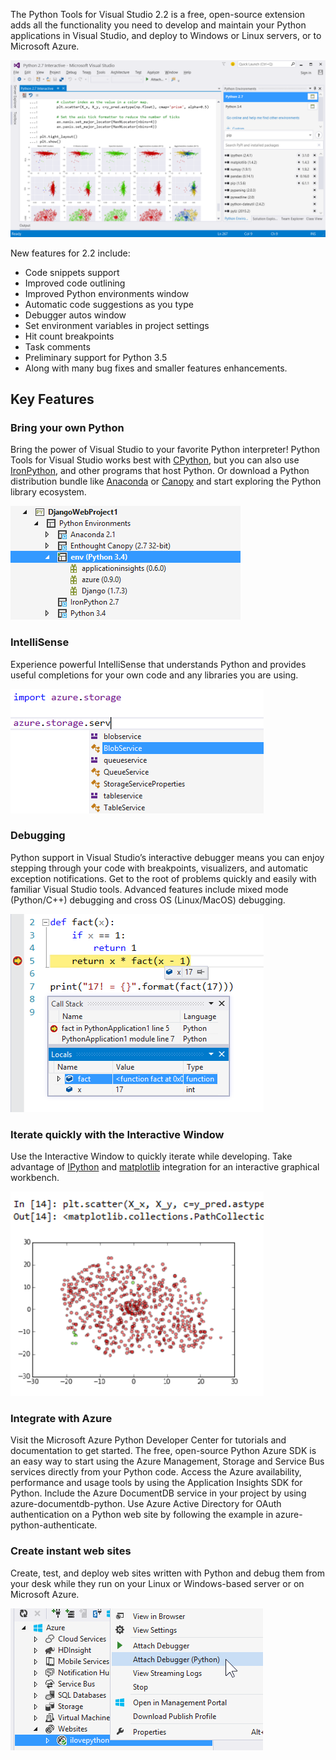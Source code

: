<properties
    pageTitle="Python Tools"
    description="Python is a programming language that you can run on various platforms including Windows, Linux, Unix, and Mac OS X. With Python Tools for Visual Studio, developers can take advantage of an official Microsoft open-sourced extension that enables first-class Visual Studio tooling support for Python projects."
    slug="python"
    order="600"    
    keywords="visual studio, vs2015, vs, visualstudio, cross-platform, server, linux, windows, languages, python"
/>

The Python Tools for Visual Studio 2.2 is a free, open-source extension adds all the functionality you need to develop and maintain your Python applications in Visual Studio, and deploy to Windows or Linux servers, or to Microsoft Azure.

![Python tools for Visual Studio](_assets/python-tools.png)

New features for 2.2 include:

- Code snippets support
- Improved code outlining
- Improved Python environments window
- Automatic code suggestions as you type
- Debugger autos window
- Set environment variables in project settings
- Hit count breakpoints
- Task comments
- Preliminary support for Python 3.5
- Along with many bug fixes and smaller features enhancements.


## Key Features

### Bring your own Python

Bring the power of Visual Studio to your favorite Python interpreter! Python Tools for Visual Studio works best with [CPython](http://www.python.org/), but you can also use [IronPython](http://www.ironpython.net/), and other programs that host Python. Or download a Python distribution bundle like [Anaconda](https://store.continuum.io/cshop/anaconda/) or [Canopy](https://www.enthought.com/products/canopy/) and start exploring the Python library ecosystem.

![Use your favorite Python interpreter](_assets/python-1.png)

### IntelliSense

Experience powerful IntelliSense that understands Python and provides useful completions for your own code and any libraries you are using.

![IntelliSense for Python](_assets/python-2.png)

### Debugging

Python support in Visual Studio’s interactive debugger means you can enjoy stepping through your code with breakpoints, visualizers, and automatic exception notifications. Get to the root of problems quickly and easily with familiar Visual Studio tools. Advanced features include mixed mode (Python/C++) debugging and cross OS (Linux/MacOS) debugging.

![Debugging Python](_assets/python-3.png)

### Iterate quickly with the Interactive Window

Use the Interactive Window to quickly iterate while developing. Take advantage of [IPython](http://www.ipython.org/) and [matplotlib](http://matplotlib.org/) integration for an interactive graphical workbench.

![Interactive window](_assets/python-4.png)


### Integrate with Azure


Visit the Microsoft Azure Python Developer Center for tutorials and documentation to get started. The free, open-source Python Azure SDK is an easy way to start using the Azure Management, Storage and Service Bus services directly from your Python code. Access the Azure availability, performance and usage tools by using the Application Insights SDK for Python. Include the Azure DocumentDB service in your project by using azure-documentdb-python. Use Azure Active Directory for OAuth authentication on a Python web site by following the example in azure-python-authenticate.



### Create instant web sites

Create, test, and deploy web sites written with Python and debug them from your desk while they run on your Linux or Windows-based server or on Microsoft Azure.

![Creating web sites](_assets/python-5.png)

